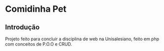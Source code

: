 # Comidinha Pet

## Introdução  

<p>
    Projeto feito para concluir a disciplina de web na Unisalesiano, feito em php com conceitos de P.O.O e CRUD. 
</p>
